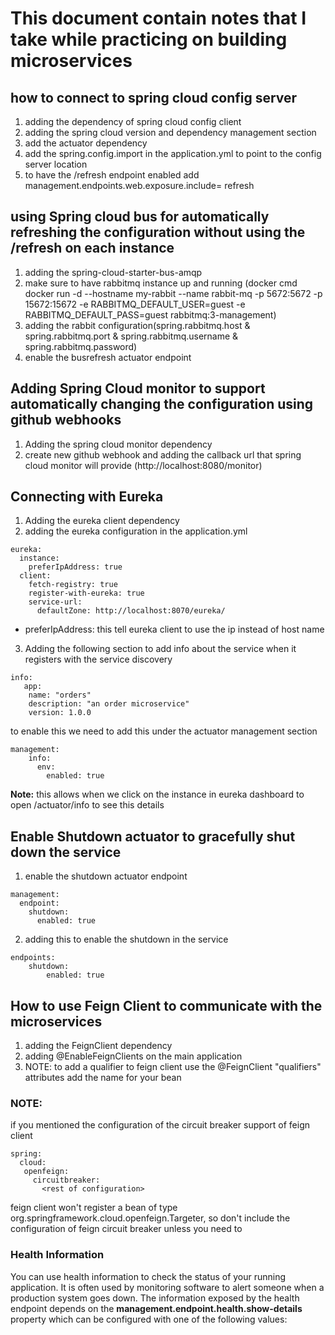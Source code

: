 # This document contain notes that I take while practicing on building microservices

## how to connect to spring cloud config server
1. adding the dependency of spring cloud config client
2. adding the spring cloud version and dependency management section
3. add the actuator dependency
4. add the spring.config.import in the application.yml to point to the config server location
5. to have the /refresh endpoint enabled add management.endpoints.web.exposure.include= refresh


## using Spring cloud bus for automatically refreshing the configuration without using the /refresh on each instance
1. adding the spring-cloud-starter-bus-amqp
2. make sure to have rabbitmq instance up and running (docker cmd docker run -d --hostname my-rabbit --name rabbit-mq -p 5672:5672 -p 15672:15672 -e RABBITMQ_DEFAULT_USER=guest -e RABBITMQ_DEFAULT_PASS=guest rabbitmq:3-management)
3. adding the rabbit configuration(spring.rabbitmq.host & spring.rabbitmq.port & spring.rabbitmq.username & spring.rabbitmq.password)
4. enable the busrefresh actuator endpoint

## Adding Spring Cloud monitor to support automatically changing the configuration using github webhooks
1. Adding the spring cloud monitor dependency
2. create new github webhook and adding the callback url that spring cloud monitor will provide (http://localhost:8080/monitor)


## Connecting with Eureka
1. Adding the eureka client dependency
2. adding the eureka configuration in the application.yml
```
eureka:
  instance:
    preferIpAddress: true
  client:
    fetch-registry: true
    register-with-eureka: true
    service-url:
      defaultZone: http://localhost:8070/eureka/
```
- preferIpAddress: this tell eureka client to use the ip instead of host name
3. Adding the following section to add info about the service when it registers with the service discovery
```
info:
   app:
    name: "orders"
    description: "an order microservice"
    version: 1.0.0

```
to enable this we need to add this under the actuator management section
```
management:
    info:
      env:
        enabled: true
```
**Note:** this allows when we click on the instance in eureka dashboard to open /actuator/info to see this details 

## Enable Shutdown actuator to gracefully shut down the service
1. enable the shutdown actuator endpoint
```
management:
  endpoint:
    shutdown:
      enabled: true
```
2. adding this to  enable the shutdown in the service
```
endpoints:
    shutdown:
        enabled: true
```


## How to use Feign Client to communicate with the microservices
1. adding the FeignClient dependency
2. adding @EnableFeignClients on the main application
3. NOTE: to add a qualifier to feign client use the @FeignClient "qualifiers" attributes add the name for your bean

### NOTE: 
 if you mentioned the configuration of the circuit breaker support of feign client
 ```
 spring:
   cloud:
    openfeign:
      circuitbreaker:
        <rest of configuration>
 ```
feign client won't register a bean of type org.springframework.cloud.openfeign.Targeter, so don't include the 
configuration of feign circuit breaker unless you need to


### Health Information
You can use health information to check the status of your running application. It is often used by monitoring software to alert someone when a production system goes down. The information exposed by the health endpoint depends on the **management.endpoint.health.show-details** property which can be configured with one of the following values:
